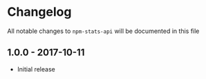 # Changelog

All notable changes to `npm-stats-api` will be documented in this file

## 1.0.0 - 2017-10-11

- Initial release
